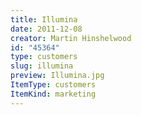 ```yaml
---
title: Illumina
date: 2011-12-08
creator: Martin Hinshelwood
id: "45364"
type: customers
slug: illumina
preview: Illumina.jpg
ItemType: customers
ItemKind: marketing
---
```

